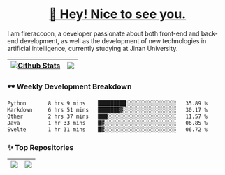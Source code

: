 <h1 align="center"><a href="https://blog.raccooncc.top">👋 Hey! Nice to see you.</a></h1>

I am fireraccoon, a developer passionate about both front-end and back-end development, as well as the development of new technologies in artificial intelligence, currently studying at Jinan University.

| <a href="#"><img src="https://github-readme-stats.raccooncc.top/api?username=fireraccoon&show_icons=true&include_all_commits=true&theme=buefy&hide_border=true" alt="Github Stats" /></a> | <a href="#"><img src="https://github-readme-stats.raccooncc.top/api/top-langs/?username=fireraccoon&layout=compact&theme=buefy&hide_border=true" /></a> |
| --- | --- |

### 🕶 Weekly Development Breakdown

<!--START_SECTION:waka-->

```txt
Python       8 hrs 9 mins    █████████░░░░░░░░░░░░░░░░   35.89 %
Markdown     6 hrs 51 mins   ███████▓░░░░░░░░░░░░░░░░░   30.17 %
Other        2 hrs 37 mins   ███░░░░░░░░░░░░░░░░░░░░░░   11.57 %
Java         1 hr 33 mins    █▓░░░░░░░░░░░░░░░░░░░░░░░   06.85 %
Svelte       1 hr 31 mins    █▓░░░░░░░░░░░░░░░░░░░░░░░   06.72 %
```

<!--END_SECTION:waka-->

### ✨ Top Repositories

| <a href="https://github.com/fireraccoon/AdvVis-CNN"><img src="https://github-readme-stats.raccooncc.top/api/pin/?username=fireraccoon&repo=AdvVis-CNN&theme=buefy&hide_border=true" /></a> | <a href="https://github.com/fireraccoon/leetcode-solutions"><img src="https://github-readme-stats.raccooncc.top/api/pin/?username=fireraccoon&repo=leetcode-solutions&theme=buefy&hide_border=true" /></a> |
| --- | --- |
